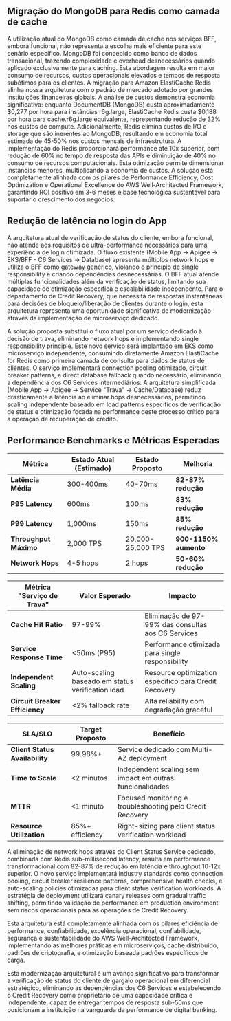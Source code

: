 ## Migração do MongoDB para Redis como camada de cache 

A utilização atual do MongoDB como camada de cache nos serviços BFF, embora funcional, não representa a escolha mais eficiente para este cenário específico. MongoDB foi concebido como banco de dados transacional, trazendo complexidade e overhead desnecessários quando aplicado exclusivamente para caching. Esta abordagem resulta em maior consumo de recursos, custos operacionais elevados e tempos de resposta subótimos para os clientes.
A migração para Amazon ElastiCache Redis alinha nossa arquitetura com o padrão de mercado adotado por grandes instituições financeiras globais. A análise de custos demonstra economia significativa: enquanto DocumentDB (MongoDB) custa aproximadamente $0,277 por hora para instâncias r6g.large, ElastiCache Redis custa $0,188 por hora para cache.r6g.large equivalente, representando redução de 32% nos custos de compute. Adicionalmente, Redis elimina custos de I/O e storage que são inerentes ao MongoDB, resultando em economia total estimada de 45-50% nos custos mensais de infraestrutura.
A implementação do Redis proporcionará performance até 10x superior, com redução de 60% no tempo de resposta das APIs e diminuição de 40% no consumo de recursos computacionais. Esta otimização permite dimensionar instâncias menores, multiplicando a economia de custos. A solução está completamente alinhada com os pilares de Performance Efficiency, Cost Optimization e Operational Excellence do AWS Well-Architected Framework, garantindo ROI positivo em 3-6 meses e base tecnológica sustentável para suportar o crescimento dos negócios.

## Redução de latência no login do App

A arquitetura atual de verificação de status do cliente, embora funcional, não atende aos requisitos de ultra-performance necessários para uma experiência de login otimizada. O fluxo existente (Mobile App → Apigee → EKS/BFF - C6 Services → Database) apresenta múltiplos network hops e utiliza o BFF como gateway genérico, violando o princípio de single responsibility e criando dependências desnecessárias. O BFF atual atende múltiplas funcionalidades além da verificação de status, limitando sua capacidade de otimização específica e escalabilidade independente. Para o departamento de Credit Recovery, que necessita de respostas instantâneas para decisões de bloqueio/liberação de clientes durante o login, esta arquitetura representa uma oportunidade significativa de modernização através da implementação de microserviço dedicado.

A solução proposta substitui o fluxo atual por um serviço dedicado à decisão de trava, eliminando network hops e implementando single responsibility principle. Este novo serviço será implantado em EKS como microserviço independente, consumindo diretamente Amazon ElastiCache for Redis como primeira camada de consulta para dados de status de clientes. O serviço implementará connection pooling otimizado, circuit breaker patterns, e direct database fallback quando necessário, eliminando a dependência dos C6 Services intermediários. A arquitetura simplificada (Mobile App → Apigee → Service "Trava" → Cache/Database) reduz drasticamente a latência ao eliminar hops desnecessários, permitindo scaling independente baseado em load patterns específicos de verificação de status e otimização focada na performance deste processo crítico para a operação de recuperação de crédito.

## Performance Benchmarks e Métricas Esperadas

| Métrica | Estado Atual (Estimado) | Estado Proposto | Melhoria |
|---------|-------------|-----------------|----------|
| **Latência Média** | 300-400ms | 40-70ms | **82-87% redução** |
| **P95 Latency** | 600ms | 100ms | **83% redução** |
| **P99 Latency** | 1,000ms | 150ms | **85% redução** |
| **Throughput Máximo** | 2,000 TPS | 20,000-25,000 TPS | **900-1150% aumento** |
| **Network Hops** | 4-5 hops | 2 hops | **50-60% redução** |

| Métrica "Serviço de Trava" | Valor Esperado | Impacto |
|--------------------------------|----------------|---------|
| **Cache Hit Ratio** | 97-99% | Eliminação de 97-99% das consultas aos C6 Services |
| **Service Response Time** | <50ms (P95) | Performance otimizada para single responsibility |
| **Independent Scaling** | Auto-scaling baseado em status verification load | Resource optimization específico para Credit Recovery |
| **Circuit Breaker Efficiency** | <2% fallback rate | Alta reliability com degradação graceful |

| SLA/SLO | Target Proposto | Benefício |
|---------|-----------------|----------|
| **Client Status Availability** | 99.98%+ | Service dedicado com Multi-AZ deployment |
| **Time to Scale** | <2 minutos | Independent scaling sem impact em outras funcionalidades |
| **MTTR** | <1 minuto | Focused monitoring e troubleshooting pelo Credit Recovery |
| **Resource Utilization** | 85%+ efficiency | Right-sizing para client status verification workload |

A eliminação de network hops através do Client Status Service dedicado, combinada com Redis sub-millisecond latency, resulta em performance transformacional com 82-87% de redução em latência e throughput 10-12x superior. O novo serviço implementará industry standards como connection pooling, circuit breaker resilience patterns, comprehensive health checks, e auto-scaling policies otimizadas para client status verification workloads. A estratégia de deployment utilizará canary releases com gradual traffic shifting, permitindo validação de performance em production environment sem riscos operacionais para as operações de Credit Recovery.

Esta arquitetura está completamente alinhada com os pilares eficiência de performance, confiabilidade, excelência operacional, confiabilidade, segurança e sustentabilidade do AWS Well-Architected Framework, implementando as melhores práticas em microserviços, cache distribuído, padrões de criptografia, e otimização baseada padrões específicos de carga.

Esta modernização arquitetural é um avanço significativo para transformar a verificação de status do cliente de gargalo operacional em diferencial estratégico, eliminando as dependências dos C6 Services e estabelecendo o Credit Recovery como proprietário de uma capacidade crítica e independente, capaz de entregar tempos de resposta sub-50ms que posicionam a instituição na vanguarda da performance de digital banking.
